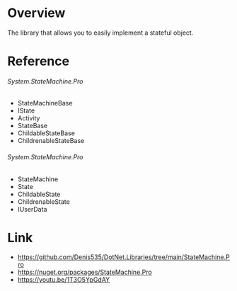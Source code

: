 # Overview
The library that allows you to easily implement a stateful object.

# Reference

###### System.StateMachine.Pro

- StateMachineBase
- IState
- Activity
- StateBase
- ChildableStateBase
- ChildrenableStateBase

###### System.StateMachine.Pro

- StateMachine
- State
- ChildableState
- ChildrenableState
- IUserData

# Link

- https://github.com/Denis535/DotNet.Libraries/tree/main/StateMachine.Pro
- https://nuget.org/packages/StateMachine.Pro
- https://youtu.be/1T3O5YpGdAY